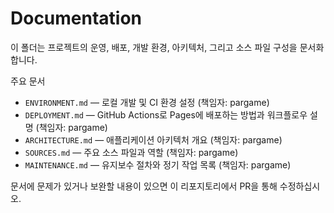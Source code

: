 # Documentation

이 폴더는 프로젝트의 운영, 배포, 개발 환경, 아키텍처, 그리고 소스 파일 구성을 문서화합니다.


주요 문서

- `ENVIRONMENT.md` — 로컬 개발 및 CI 환경 설정 (책임자: pargame)
- `DEPLOYMENT.md` — GitHub Actions로 Pages에 배포하는 방법과 워크플로우 설명 (책임자: pargame)
- `ARCHITECTURE.md` — 애플리케이션 아키텍처 개요 (책임자: pargame)
- `SOURCES.md` — 주요 소스 파일과 역할 (책임자: pargame)
- `MAINTENANCE.md` — 유지보수 절차와 정기 작업 목록 (책임자: pargame)

문서에 문제가 있거나 보완할 내용이 있으면 이 리포지토리에서 PR을 통해 수정하십시오.
